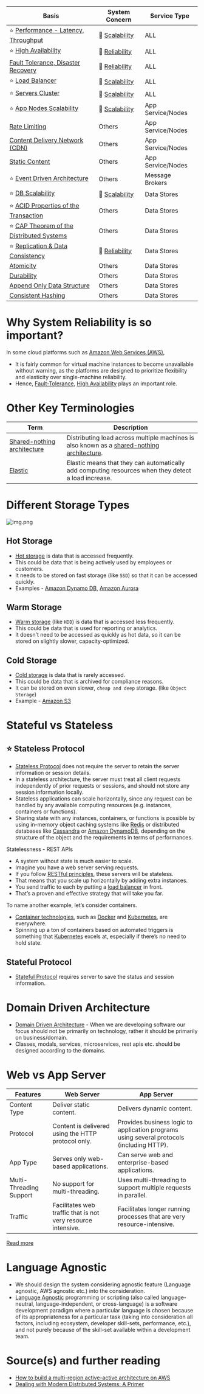 
| Basis                                                                                  | System Concern                                     | Service Type      |
|----------------------------------------------------------------------------------------|----------------------------------------------------|-------------------|
| :star: [Performance - Latency, Throughput](Scalability/LatencyThroughput.md)           | :rocket: [Scalability](Scalability/Readme.md)      | ALL               |
| :star: [High Availability](Reliability/HighAvailability.md)                            | :handshake: [Reliability](Reliability/Readme.md)   | ALL               |
| [Fault Tolerance, Disaster Recovery](Reliability/FaultTolerance.md)   | :handshake: [Reliability](Reliability/Readme.md)   | ALL               |
| :star: [Load Balancer](Scalability/LoadBalancer.md)                                    | :rocket: [Scalability](Scalability/Readme.md)      | ALL               |
| :star: [Servers Cluster](Scalability/ServersCluster.md)                                | :rocket: [Scalability](Scalability/Readme.md)      | ALL               |
| :star: [App Nodes Scalability](Scalability/AppNodesScalability.md)                     | :rocket: [Scalability](Scalability/Readme.md)      | App Service/Nodes |
| [Rate Limiting](../../3_HLDDesignProblems/RateLimiterAPI/Readme.md)                    | Others                                             | App Service/Nodes |
| [Content Delivery Network (CDN)](CDNs/CDNs.md)                                         | Others                                             | App Service/Nodes |
| [Static Content](CDNs/StaticContentWithCDN.md)                                         | Others                                             | App Service/Nodes |
| :star: [Event Driven Architecture](MessageBrokers/EventDrivenArchitecture.md)          | Others                                             | Message Brokers   |
| :star: [DB Scalability](Scalability/DBScalability.md)                                  | :rocket: [Scalability](Scalability/Readme.md)      | Data Stores       |
| :star: [ACID Properties of the Transaction](Database/ACIDPropertyTransaction.md)       | Others                                             | Data Stores       |
| :star: [CAP Theorem of the Distributed Systems](Database/CAPTheorem.md)                | Others                                             | Data Stores       |
| :star: [Replication & Data Consistency](Database/ReplicationAndDataConsistency.md)     | :handshake: [Reliability](Reliability/Readme.md)   | Data Stores       |
| [Atomicity](Database/Atomicity.md)                                                     | Others                                             | Data Stores       |
| [Durability](Database/Durability.md)                                                   | Others                                             | Data Stores       |
| [Append Only Data Structure](Database/AppendOnlyDataStructure.md)                      | Others                                             | Data Stores       |
| [Consistent Hashing](Database/ConsistentHashing.md)                                    | Others                                             | Data Stores       |

# Why System Reliability is so important?

In some cloud platforms such as [Amazon Web Services (AWS)](../../2_AWSComponents/Readme.md),
- It is fairly common for virtual machine instances to become unavailable without warning, as the platforms are designed to prioritize flexibility and elasticity over single-machine reliability.
- Hence, [Fault-Tolerance](Reliability/FaultTolerance.md), [High Availability](Reliability/HighAvailability.md) plays an important role.

# Other Key Terminologies

| Term                        | Description                                                                                                                                             |
|-----------------------------|---------------------------------------------------------------------------------------------------------------------------------------------------------|
| [Shared-nothing architecture](https://en.wikipedia.org/wiki/Shared-nothing_architecture) | Distributing load across multiple machines is also known as a [shared-nothing architecture](https://en.wikipedia.org/wiki/Shared-nothing_architecture). |
| [Elastic](https://www.merriam-webster.com/dictionary/elastic)                     | Elastic means that they can automatically add computing resources when they detect a load increase.                                                     |

# Different Storage Types

![img.png](https://www.ctera.com/wp-content/uploads/2019/02/Ctera-Cool-Medium-Hot-Graphic-051122.jpg)

## Hot Storage
- [Hot storage](https://www.ctera.com/company/blog/differences-hot-warm-cold-file-storage/) is data that is accessed frequently.
- This could be data that is being actively used by employees or customers.
- It needs to be stored on fast storage (like `SSD`) so that it can be accessed quickly.
- Examples - [Amazon Dynamo DB](../../2_AWSComponents/6_DatabaseServices/AmazonDynamoDB/Readme.md), [Amazon Aurora](../../2_AWSComponents/6_DatabaseServices/AmazonRDS)

## Warm Storage
- [Warm storage](https://www.ctera.com/company/blog/differences-hot-warm-cold-file-storage/) (like `HDD`) is data that is accessed less frequently.
- This could be data that is used for reporting or analytics.
- It doesn’t need to be accessed as quickly as hot data, so it can be stored on slightly slower, capacity-optimized.

## Cold Storage
- [Cold storage](https://www.ctera.com/company/blog/differences-hot-warm-cold-file-storage/) is data that is rarely accessed.
- This could be data that is archived for compliance reasons.
- It can be stored on even slower, `cheap and deep` storage. (like `Object Storage`)
- Example - [Amazon S3](../../2_AWSComponents/7_StorageServices/AmazonS3/Readme.md)

# Stateful vs Stateless

## :star: Stateless Protocol
- [Stateless Protocol](https://www.geeksforgeeks.org/difference-between-stateless-and-stateful-protocol/) does not require the server to retain the server information or session details.
- In a stateless architecture, the server must treat all client requests independently of prior requests or sessions, and should not store any session information locally.
- Stateless applications can scale horizontally, since any request can be handled by any available computing resources (e.g. instances, containers or functions).
- Sharing state with any instances, containers, or functions is possible by using in-memory object caching systems like [Redis](../3_DatabaseComponents/In-Memory-Cache/Redis) or distributed databases like [Cassandra](../3_DatabaseComponents/NoSQL-Databases/ApacheCasandra.md) or [Amazon DynamoDB](../../2_AWSComponents/6_DatabaseServices/AmazonDynamoDB/Readme.md), depending on the structure of the object and the requirements in terms of performances.

Statelessness - REST APIs
- A system without state is much easier to scale.
- Imagine you have a web server serving requests.
- If you follow [RESTful principles](../2_APITechOptions/REST.md), these servers will be stateless.
- That means that you scale up horizontally by adding extra instances.
- You send traffic to each by putting a [load balancer](Scalability/LoadBalancer.md) in front.
- That’s a proven and effective strategy that will take you far.

To name another example, let’s consider containers.
- [Container technologies](../6_ContainerOrchestrationServices/Readme.md), such as [Docker](../6_ContainerOrchestrationServices/Docker/Readme.md) and [Kubernetes](../6_ContainerOrchestrationServices/Kubernates.md), are everywhere.
- Spinning up a ton of containers based on automated triggers is something that [Kubernetes](../6_ContainerOrchestrationServices/Kubernates.md) excels at, especially if there’s no need to hold state.

## Stateful Protocol
- [Stateful Protocol](https://www.geeksforgeeks.org/difference-between-stateless-and-stateful-protocol/) requires server to save the status and session information.

# Domain Driven Architecture
- [Domain Driven Architecture](https://www.geeksforgeeks.org/domain-driven-design-ddd/) - When we are developing software our focus should not be primarily on technology, rather it should be primarily on business/domain.
- Classes, modals, services, microservices, rest apis etc. should be designed according to the domains.

# Web vs App Server

| Features                | Web Server                                                   | App Server                                                                                |
|-------------------------|--------------------------------------------------------------|-------------------------------------------------------------------------------------------|
| Content Type            | Deliver static content.                                      | Delivers dynamic content.                                                                 |
| Protocol                | Content is delivered using the HTTP protocol only.           | Provides business logic to application programs using several protocols (including HTTP). |
| App Type                | Serves only web-based applications.                          | Can serve web and enterprise-based applications.                                          |
| Multi-Threading Support | No support for multi-threading.                              | Uses multi-threading to support multiple requests in parallel.                            |
| Traffic                 | Facilitates web traffic that is not very resource intensive. | Facilitates longer running processes that are very resource-intensive.                    |

[Read more](https://www.educative.io/answers/web-server-vs-application-server)

# Language Agnostic
- We should design the system considering agnostic feature (Language agnostic, AWS agnostic etc.) into the consideration.
- [Language Agnostic](https://en.wikipedia.org/wiki/Language-agnostic) programming or scripting (also called language-neutral, language-independent, or cross-language) is a software development paradigm where a particular language is chosen because of its appropriateness for a particular task (taking into consideration all factors, including ecosystem, developer skill-sets, performance, etc.), and not purely because of the skill-set available within a development team.

# Source(s) and further reading
- [How to build a multi-region active-active architecture on AWS](https://acloudguru.com/blog/engineering/why-and-how-do-we-build-a-multi-region-active-active-architecture)
- [Dealing with Modern Distributed Systems: A Primer](https://thinkingoutcloud.org/2021/01/19/dealing-with-modern-distributed-systems-a-primer/)


